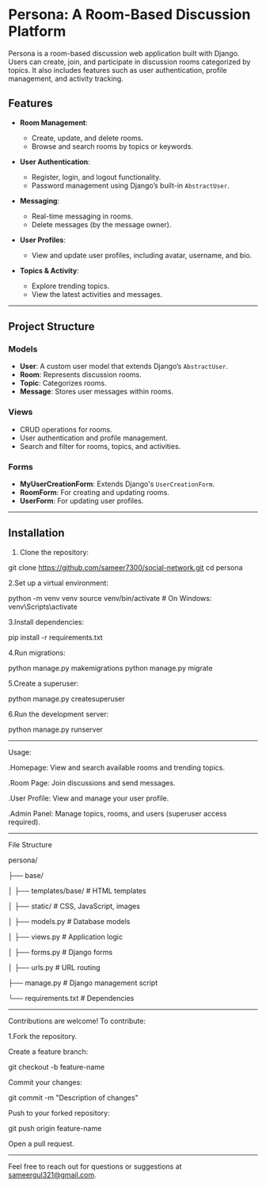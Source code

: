 
# Persona: A Room-Based Discussion Platform

Persona is a room-based discussion web application built with Django. Users can create, join, and participate in discussion rooms categorized by topics. It also includes features such as user authentication, profile management, and activity tracking.

## Features

- **Room Management**: 
  - Create, update, and delete rooms.
  - Browse and search rooms by topics or keywords.
  
- **User Authentication**:
  - Register, login, and logout functionality.
  - Password management using Django’s built-in `AbstractUser`.

- **Messaging**:
  - Real-time messaging in rooms.
  - Delete messages (by the message owner).

- **User Profiles**:
  - View and update user profiles, including avatar, username, and bio.

- **Topics & Activity**:
  - Explore trending topics.
  - View the latest activities and messages.


-----------------------------------------------------------------------------------------------------------------------------------------------------------------------------------------------------------------

## Project Structure

### Models
- **User**: A custom user model that extends Django’s `AbstractUser`.
- **Room**: Represents discussion rooms.
- **Topic**: Categorizes rooms.
- **Message**: Stores user messages within rooms.

### Views
- CRUD operations for rooms.
- User authentication and profile management.
- Search and filter for rooms, topics, and activities.

### Forms
- **MyUserCreationForm**: Extends Django's `UserCreationForm`.
- **RoomForm**: For creating and updating rooms.
- **UserForm**: For updating user profiles.

-------------------------------------------------------------------------------------------------------------------------------------------------------------------------------------------------------------------


## Installation

1. Clone the repository:

 git clone https://github.com/sameer7300/social-network.git
  cd persona

2.Set up a virtual environment:

python -m venv venv
source venv/bin/activate  # On Windows: venv\Scripts\activate


3.Install dependencies:

pip install -r requirements.txt


4.Run migrations:

python manage.py makemigrations
python manage.py migrate

5.Create a superuser:

python manage.py createsuperuser


6.Run the development server:

python manage.py runserver

--------------------------------------------------------------------------------------------------------------------------------------------------------------------------------------------------------------------

Usage:

.Homepage: View and search available rooms and trending topics.

.Room Page: Join discussions and send messages.

.User Profile: View and manage your user profile.

.Admin Panel: Manage topics, rooms, and users (superuser access required).

-------------------------------------------------------------------------------------------------------------------------------------------------------------------------------------------------------------------

File Structure

persona/

├── base/

│   ├── templates/base/     # HTML templates

│   ├── static/             # CSS, JavaScript, images

│   ├── models.py           # Database models

│   ├── views.py            # Application logic

│   ├── forms.py            # Django forms

│   ├── urls.py             # URL routing

├── manage.py               # Django management script

└── requirements.txt        # Dependencies


-------------------------------------------------------------------------------------------------------------------------------------------------------------------------------------------------------------------


Contributions are welcome! To contribute:

1.Fork the repository.

Create a feature branch:

git checkout -b feature-name

Commit your changes:

git commit -m "Description of changes"

Push to your forked repository:

git push origin feature-name


Open a pull request.

-------------------------------------------------------------------------------------------------------------------------------------------------------------------------------------------------------------------


Feel free to reach out for questions or suggestions at sameergul321@gmail.com.
